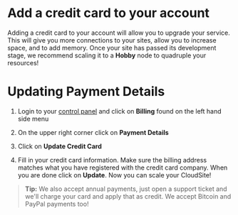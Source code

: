 # Add a credit card to your account

Adding a credit card to your account will allow you to upgrade your service. This will give you more connections to your sites, allow you to increase space, and to add memory. Once your site has passed its development stage, we recommend scaling it to a **Hobby** node to quadruple your resources!

#  Updating Payment Details 

1. Login to your [control panel](https://my.gearhost.com) and click on **Billing** found on the left hand side menu
 
 
1.  On the upper right corner click on **Payment Details**
2.  Click on **Update Credit Card**  

1. Fill in your credit card information. Make sure the billing address matches what you have registered with the credit card company. When you are done click on **Update**. Now you can scale your CloudSite!


>**Tip:** We also accept annual payments, just open a support ticket and we'll charge your card and apply that as credit. We accept Bitcoin and PayPal payments too!